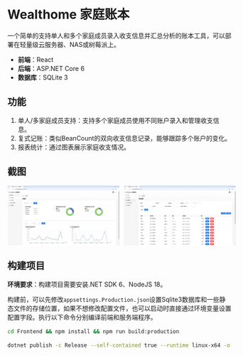 # Wealthome 家庭账本

一个简单的支持单人和多个家庭成员录入收支信息并汇总分析的账本工具，可以部署在轻量级云服务器、NAS或树莓派上。

* **前端**：React
* **后端**：ASP.NET Core 6
* **数据库**：SQLite 3

## 功能

1. 单人/多家庭成员支持：支持多个家庭成员使用不同账户录入和管理收支信息。
2. 复式记账：类似BeanCount的双向收支信息记录，能够跟踪多个账户的变化。
3. 报表统计：通过图表展示家庭收支情况。

## 截图

<div style="display: flex; justify-content: space-between; gap: 10px;">
<img src="doc/1.webp" style="flex: 1; max-width: 50%; height: auto;">
<img src="doc/2.webp" style="flex: 1; max-width: 50%; height: auto;">
</div>

## 构建项目

**环境要求**：构建项目需要安装.NET SDK 6、NodeJS 18。

构建前，可以先修改`appsettings.Production.json`设置Sqlite3数据库和一些静态文件的存储位置，如果不想修改配置文件，也可以启动时直接通过环境变量设置配置字段。执行以下命令分别编译前端和服务端程序。

```bash
cd Frontend && npm install && npm run build:production
```

```bash
dotnet publish -c Release --self-contained true --runtime linux-x64 -o bin/release/net6.0/publish
```
